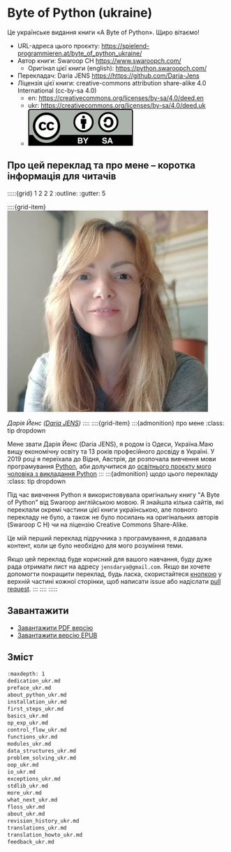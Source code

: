 
# Byte of Python (ukraine)

Це українське видання книги «A Byte of Python». Щиро вітаємо!

* URL-адреса цього проєкту: <https://spielend-programmieren.at/byte_of_python_ukraine/>  
* Aвтор книги: Swaroop CH <https://www.swaroopch.com/>
  * Оригінал цієї книги (english): <https://python.swaroopch.com/>
* Перекладач: Daria JENS <https://https://github.com/Daria-Jens>
* Ліцензія цієї книги: creative-commons attribution share-alike 4.0 International (cc-by-sa 4.0) 
  * en: <https://creativecommons.org/licenses/by-sa/4.0/deed.en>
  * ukr: <https://creativecommons.org/licenses/by-sa/4.0/deed.uk>  
  * ![cc-by-sa 4.0](img/cc-by-sa.svg)

## Про цей переклад та про мене – коротка інформація для читачів

<!-- the 4 numbers are the number of columns on small, little, medium and large screen -->
:::::{grid} 1 2 2 2
:outline:
:gutter: 5

::::{grid-item}
![Daria JENS](img/daria.jpeg)

_Дарія Йенс ([Daria JENS](https://www.linkedin.com/in/daria-jens-6b382a7/))_
::::
::::{grid-item}
:::{admonition} про мене
:class: tip dropdown

Мене звати Дарія Йенс (Daria JENS), я родом із Одеси, Україна.Маю вищу економічну освіту та 13 років професійного досвіду в Україні. У 2019 році я переїхала до Відня, Австрія, де розпочала вивчення мови програмування [Python](https://python.org), аби долучитися до [освітнього проєкту мого чоловіка з викладання Python](https://spielend-programmieren.at)
:::
:::{admonition} щодо цього перекладу
:class: tip dropdown

Під час вивчення Python я використовувала оригінальну книгу "A Byte of Python" від Swaroop  англійською мовою. Я знайшла кілька сайтів, які переклали окремі частини цієї книги українською, але повного перекладу не було, а також не було посилань на оригінальних авторів (Swaroop C H) чи на ліцензію Creative Commons Share-Alike.

Це мій перший переклад підручника з програмування, я додавала контент, коли це було необхідно для мого розуміння теми.

Якщо цей переклад буде корисний для вашого навчання, буду дуже рада отримати лист на адресу `jensdarya@gmail.com`. Якщо ви хочете допомогти покращити переклад, будь ласка, скористайтеся [кнопкою](https://docs.github.com/en/issues/tracking-your-work-with-issues/about-issues) у верхній частині кожної сторінки, щоб написати issue або надіслати [pull request](https://docs.github.com/en/pull-requests/collaborating-with-pull-requests/proposing-changes-to-your-work-with-pull-requests/about-pull-requests).
:::
::::
:::::

## Завантажити 

* [Завантажити PDF версію](AByteOfPythonUkraine.pdf)
* [Завантажити версію EPUB](AByteOfPythonUkraine.epub)


## Зміст

```{toctree}
:maxdepth: 1
dedication_ukr.md
preface_ukr.md
about_python_ukr.md
installation_ukr.md
first_steps_ukr.md
basics_ukr.md
op_exp_ukr.md
control_flow_ukr.md
functions_ukr.md
modules_ukr.md
data_structures_ukr.md
problem_solving_ukr.md
oop_ukr.md
io_ukr.md
exceptions_ukr.md
stdlib_ukr.md
more_ukr.md
what_next_ukr.md
floss_ukr.md
about_ukr.md
revision_history_ukr.md
translations_ukr.md
translation_howto_ukr.md
feedback_ukr.md
```

